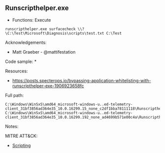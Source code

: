 ## Runscripthelper.exe

* Functions: Execute

```
runscripthelper.exe surfacecheck \\?\C:\Test\Microsoft\Diagnosis\scripts\test.txt C:\Test
```

Acknowledgements:
* Matt Graeber - @mattifestation
   
Code sample:
*

Resources:
* https://posts.specterops.io/bypassing-application-whitelisting-with-runscripthelper-exe-1906923658fc

Full path:
```
C:\Windows\WinSxS\amd64_microsoft-windows-u..ed-telemetry-client_31bf3856ad364e35_10.0.16299.15_none_c2df1bba78111118\Runscripthelper.exe    
C:\Windows\WinSxS\amd64_microsoft-windows-u..ed-telemetry-client_31bf3856ad364e35_10.0.16299.192_none_ad4699b571e00c4a\Runscripthelper.exe     
```

Notes:



 

   MITRE ATT&CK:
* [Scripting](https://attack.mitre.org/wiki/Technique/T1064)
